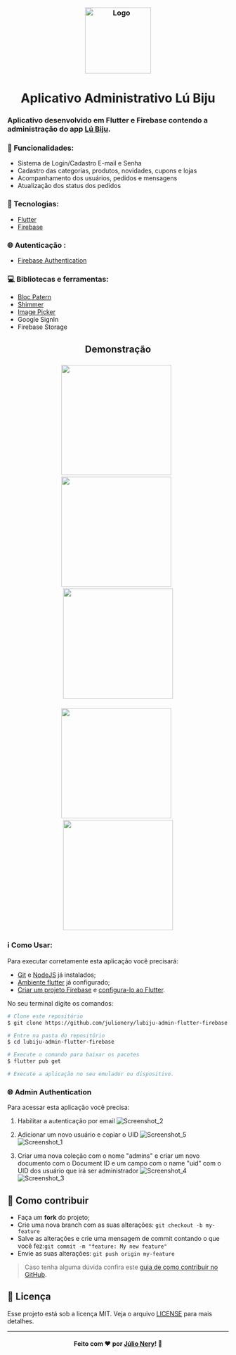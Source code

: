 <h3 align="center">
    <img alt="Logo" title="#logo" width="150px" src="https://github.com/julionery/lubiju-admin-flutter-firebase/blob/master/assets/icon/icon.png?raw=true">
</h3>
<h1 align="center">Aplicativo Administrativo Lú Biju</h1>

### Aplicativo desenvolvido em Flutter e Firebase contendo a administração do app [Lú Biju](https://github.com/julionery/lubiju-flutter-firebase).

### :bookmark_tabs: Funcionalidades: 
 - Sistema de Login/Cadastro E-mail e Senha
 - Cadastro das categorias, produtos, novidades, cupons e lojas
 - Acompanhamento dos usuários, pedidos e mensagens
 - Atualização dos status dos pedidos
 
### :rocket: Tecnologias:
- [Flutter](https://flutter.dev/ "Flutter")
- [Firebase](https://firebase.google.com/ "Firebase")

### :globe_with_meridians: Autenticação :
- [Firebase Authentication](https://firebase.google.com/products/auth?hl=pt-br&gclid=Cj0KCQjwoPL2BRDxARIsAEMm9y8XhSHtYRrjL7OPk8hVPM_Qr0_xGwuc7-vYYIZ-VBIAQtphlU3LQlcaAoEAEALw_wcB)

### :computer: Bibliotecas e ferramentas:
- [Bloc Patern](http://flutterdevs.com/blog/bloc-pattern-in-flutter-part-1/)
- [Shimmer](https://github.com/hnvn/flutter_shimmer)
- [Image Picker](https://github.com/flutter/plugins/tree/master/packages/image_picker/image_picker)
- Google SignIn
- Firebase Storage

<h2 align="center">Demonstração</h2>

<h3 align="center">
    <img width="250px" src="https://github.com/julionery/docs/blob/master/LuBiju/lubiju-admin-login.gif?raw=true">&nbsp;&nbsp;  
    <img width="250px" src="https://github.com/julionery/docs/blob/master/LuBiju/lubiju-admin-orders.gif?raw=true">&nbsp;&nbsp;
    <img width="250px" src="https://github.com/julionery/docs/blob/master/LuBiju/lubiju-admin-news.gif?raw=true">
</h3>

<h3 align="center">
    <img width="250px" src="https://github.com/julionery/docs/blob/master/LuBiju/lubiju-admin-products.gif?raw=true">&nbsp;&nbsp;  
    <img width="250px" src="https://github.com/julionery/docs/blob/master/LuBiju/lubiju-admin-cupon-sotres-mesages.gif?raw=true">
</h3>

### :information_source: Como Usar:

Para executar corretamente esta aplicação você precisará:
 - [Git](https://git-scm.com) e [NodeJS](https://nodejs.org/en/) já instalados;
 - [Ambiente flutter](https://flutter.dev/docs/get-started/install) já configurado;
 - [Criar um projeto Firebase](https://firebase.google.com/docs/projects/learn-more) e [configura-lo ao Flutter](https://firebase.google.com/docs/flutter/setup).

No seu terminal digite os comandos:

```bash
# Clone este repositório
$ git clone https://github.com/julionery/lubiju-admin-flutter-firebase.git

# Entre na pasta do repositório
$ cd lubiju-admin-flutter-firebase

# Execute o comando para baixar os pacotes
$ flutter pub get

# Execute a aplicação no seu emulador ou dispositivo.

```


### :globe_with_meridians: Admin Authentication

Para acessar esta aplicação você precisa:

1. Habilitar a autenticação por email
![Screenshot_2](https://user-images.githubusercontent.com/15279868/93206022-1d944000-f72f-11ea-8480-a094936615c7.jpg)

2. Adicionar um novo usuário e copiar o UID
![Screenshot_5](https://user-images.githubusercontent.com/15279868/93206074-33096a00-f72f-11ea-9c20-6a991e137d3a.jpg)
![Screenshot_1](https://user-images.githubusercontent.com/15279868/93206109-46b4d080-f72f-11ea-92b6-0af882293067.jpg)

3. Criar uma nova coleção com o nome "admins" e criar um novo documento com o Document ID e um campo com o name "uid" com o UID dos usuário que irá ser administrador
![Screenshot_4](https://user-images.githubusercontent.com/15279868/93206133-52a09280-f72f-11ea-9fe6-e716f78f84fe.jpg)
![Screenshot_3](https://user-images.githubusercontent.com/15279868/93206146-56341980-f72f-11ea-9dd3-8f6bfb16291c.jpg)

## :link: Como contribuir

- Faça um **fork** do projeto;
- Crie uma nova branch com as suas alterações: `git checkout -b my-feature`
- Salve as alterações e crie uma mensagem de commit contando o que você fez:`git commit -m "feature: My new feature"`
- Envie as suas alterações: `git push origin my-feature`

> Caso tenha alguma dúvida confira este [guia de como contribuir no GitHub](https://github.com/firstcontributions/first-contributions).

## :memo: Licença
Esse projeto está sob a licença MIT. Veja o arquivo [LICENSE](LICENSE) para mais detalhes.

---

<h4 align="center">
    Feito com ❤ por <a href="https://www.linkedin.com/in/julio-nery/" target="_blank">Júlio Nery</a>!
    <g-emoji class="g-emoji" alias="wave" fallback-src="https://github.githubassets.com/images/icons/emoji/unicode/1f44b.png">👋</g-emoji>
</h4>
